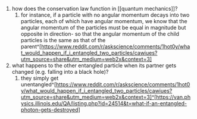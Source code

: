 1. how does the conservation law function in [[quantum mechanics]]?
	1. for instance, if a particle with no angular momentum decays into two particles, each of which have angular momentum, we know that the angular momentum of the particles must be equal in magnitude but opposite in direction- so that the angular momentum of the child particles is the same as that of the parent^[https://www.reddit.com/r/askscience/comments/1hot0y/what_would_happen_if_i_entangled_two_particles/cawiues?utm_source=share&utm_medium=web2x&context=3]
2. what happens to the other entangled particle when its partner gets changed (e.g. falling into a black hole)?
	1. they simply get unentangled^[https://www.reddit.com/r/askscience/comments/1hot0y/what_would_happen_if_i_entangled_two_particles/cawiues?utm_source=share&utm_medium=web2x&context=3]^[https://van.physics.illinois.edu/QA/listing.php?id=24514&t=what-if-an-entangled-photon-gets-destroyed]